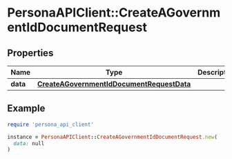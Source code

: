 # PersonaAPIClient::CreateAGovernmentIdDocumentRequest

## Properties

| Name | Type | Description | Notes |
| ---- | ---- | ----------- | ----- |
| **data** | [**CreateAGovernmentIdDocumentRequestData**](CreateAGovernmentIdDocumentRequestData.md) |  |  |

## Example

```ruby
require 'persona_api_client'

instance = PersonaAPIClient::CreateAGovernmentIdDocumentRequest.new(
  data: null
)
```

